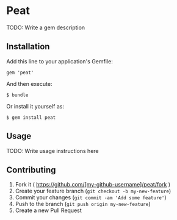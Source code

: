 # Peat

TODO: Write a gem description

## Installation

Add this line to your application's Gemfile:

    gem 'peat'

And then execute:

    $ bundle

Or install it yourself as:

    $ gem install peat

## Usage

TODO: Write usage instructions here

## Contributing

1. Fork it ( https://github.com/[my-github-username]/peat/fork )
2. Create your feature branch (`git checkout -b my-new-feature`)
3. Commit your changes (`git commit -am 'Add some feature'`)
4. Push to the branch (`git push origin my-new-feature`)
5. Create a new Pull Request
